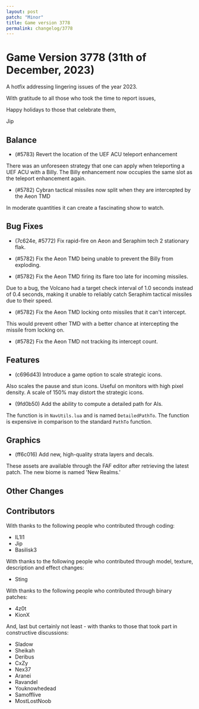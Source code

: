 ```yaml
---
layout: post
patch: "Minor"
title: Game version 3778
permalink: changelog/3778
---
```


# Game Version 3778 (31th of December, 2023)

A hotfix addressing lingering issues of the year 2023.

With gratitude to all those who took the time to report issues,

Happy holidays to those that celebrate them,

Jip

## Balance

- (#5783) Revert the location of the UEF ACU teleport enhancement

There was an unforeseen strategy that one can apply when teleporting a UEF ACU with a Billy. The Billy enhancement now occupies the same slot as the teleport
enhancement again.

- (#5782) Cybran tactical missiles now split when they are intercepted by the Aeon TMD

In moderate quantities it can create a fascinating show to watch.

## Bug Fixes

- (7c624e, #5772) Fix rapid-fire on Aeon and Seraphim tech 2 stationary flak.

- (#5782) Fix the Aeon TMD being unable to prevent the Billy from exploding.

- (#5782) Fix the Aeon TMD firing its flare too late for incoming missiles.

Due to a bug, the Volcano had a target check interval of 1.0 seconds instead of 0.4 seconds, making it unable to reliably catch Seraphim tactical missiles due
to their speed.

- (#5782) Fix the Aeon TMD locking onto missiles that it can't intercept.

This would prevent other TMD with a better chance at intercepting the missile from locking on.

- (#5782) Fix the Aeon TMD not tracking its intercept count.

## Features

- (c696d43) Introduce a game option to scale strategic icons.

Also scales the pause and stun icons. Useful on monitors with high pixel density. A scale of 150% may distort the strategic icons.

- (9fd0b50) Add the ability to compute a detailed path for AIs.

The function is in `NavUtils.lua` and is named `DetailedPathTo`. The function is expensive in comparison to the standard `PathTo` function.

## Graphics

- (ff6c016) Add new, high-quality strata layers and decals.

These assets are available through the FAF editor after retrieving the latest patch. The new biome is named 'New Realms.'

## Other Changes

## Contributors

With thanks to the following people who contributed through coding:

- lL1l1
- Jip
- Basilisk3

With thanks to the following people who contributed through model, texture, description and effect changes:

- Sting

With thanks to the following people who contributed through binary patches:

- 4z0t
- KionX

And, last but certainly not least - with thanks to those that took part in constructive discussions:

- Sladow
- Sheikah
- Deribus
- CxZy
- Nex37
- Aranei
- Ravandel
- Youknowhedead
- Samofflive
- MostLostNoob
